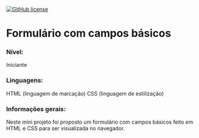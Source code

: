 <a href="https://github.com/tisamira/camposformulario.html.css/blob/master/LICENSE"><img alt="GitHub license" src="https://img.shields.io/github/license/tisamira/camposformulario.html.css"></a>

# Formulário com campos básicos 

### Nível:
Iniciante

### Linguagens:
HTML (linguagem de marcação)
CSS (linguagem de estilização)

### Informações gerais:
Neste mini projeto foi proposto um formulário com campos básicos feito em HTML e CSS para ser visualizada no navegador.
